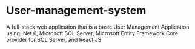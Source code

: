 # User-management-system
A full-stack web application that is a basic User Management Application using .Net 6, Microsoft SQL Server, Microsoft Entity Framework Core provider for SQL Server, and React JS
